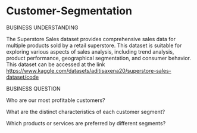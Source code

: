 # Customer-Segmentation

BUSINESS UNDERSTANDING

The Superstore Sales dataset provides comprehensive sales data for multiple products sold by a retail superstore. This dataset is suitable for exploring various aspects of sales analysis, including trend analysis, product performance, geographical segmentation, and consumer behavior. This dataset can be accessed at the link https://www.kaggle.com/datasets/aditisaxena20/superstore-sales-dataset/code

BUSINESS QUESTION

Who are our most profitable customers?

What are the distinct characteristics of each customer segment?

Which products or services are preferred by different segments?


